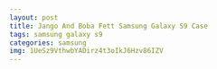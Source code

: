 ```yaml
---
layout: post
title: Jango And Boba Fett Samsung Galaxy S9 Case
tags: samsung galaxy s9
categories: samsung
img: 1UeSz9VthwbYADirz4t3oIkJ6Hzv86IZV
---
```

